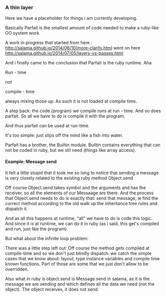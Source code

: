 ### A thin layer

Here we have a placeholder for things i am currently developing. 

Basically Parfait is the smallest amount of code needed to make a ruby-like OO system work.

A work in progress that started from here : http://salama.github.io/2014/06/10/more-clarity.html went on here
http://salama.github.io/2014/07/05/layers-vs-passes.html

And i finally came to the conclusion that Parfait is the ruby runtime. Aha

Run - time

not 

compile - time

always mixing those up: As such it is not loaded at compile time.

A step back:  the code (program) we compile runs at run - time. 
And so does parfait. So all we have to do is compile it with the program.

And thus parfait can be used at run-time.

It's too simple: just slips off the mind like a fish into water.

Parfait has a brother, the Builtin module. Builtin contains everything that can not be coded in ruby, but we stil need
(things like array access).

#### Example: Message send

It felt a little stupid that it took me so long to notice that sending a message is very closely related to the
existing ruby method Object.send

Off course Object.send takes symbol and the arguments and has the receiver, so all the elements of our Messaage are there.
And the process that Object.send needs to do is exactly that: send that message, ie find the correct method according to 
the old walk up the inheritance tree rules and dispatch it.

And as all this happens at runtime, "all" we have to do is code this logic. And since it is at runtime, 
we can do it in ruby (as i said, this get's compiled and run, just like the program).

But what about the infinite loop problem:

There was a little step left out: Off course the method gets compiled at compile-time and so we don't just blindly dispatch:
we catch the simple cases that we know about: layout, type instance variables and compile time known functions. Part of 
those are some that we just don't allow to be overridden.

Also what in ruby is object.send is Message.send in salama, as it is the message we are sending and which defines all the 
data we need (not the object). The object receives, it does not send.

